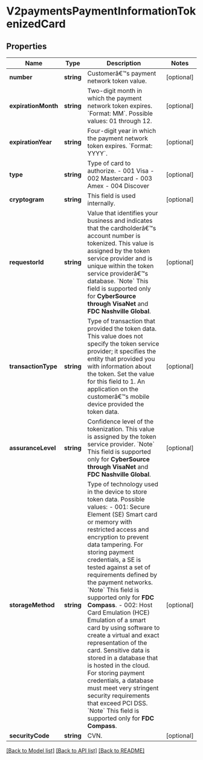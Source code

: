 # V2paymentsPaymentInformationTokenizedCard

## Properties
Name | Type | Description | Notes
------------ | ------------- | ------------- | -------------
**number** | **string** | Customerâ€™s payment network token value. | [optional] 
**expirationMonth** | **string** | Two-digit month in which the payment network token expires. &#x60;Format: MM&#x60;. Possible values: 01 through 12. | [optional] 
**expirationYear** | **string** | Four-digit year in which the payment network token expires. &#x60;Format: YYYY&#x60;. | [optional] 
**type** | **string** | Type of card to authorize. - 001 Visa - 002 Mastercard - 003 Amex - 004 Discover | [optional] 
**cryptogram** | **string** | This field is used internally. | [optional] 
**requestorId** | **string** | Value that identifies your business and indicates that the cardholderâ€™s account number is tokenized. This value is assigned by the token service provider and is unique within the token service providerâ€™s database.  &#x60;Note&#x60; This field is supported only for **CyberSource through VisaNet** and **FDC Nashville Global**. | [optional] 
**transactionType** | **string** | Type of transaction that provided the token data. This value does not specify the token service provider; it specifies the entity that provided you with information about the token.  Set the value for this field to 1. An application on the customerâ€™s mobile device provided the token data. | [optional] 
**assuranceLevel** | **string** | Confidence level of the tokenization. This value is assigned by the token service provider.  &#x60;Note&#x60; This field is supported only for **CyberSource through VisaNet** and **FDC Nashville Global**. | [optional] 
**storageMethod** | **string** | Type of technology used in the device to store token data. Possible values:   - 001: Secure Element (SE)  Smart card or memory with restricted access and encryption to prevent data tampering. For storing payment credentials, a SE is tested against a set of requirements defined by the payment networks.  &#x60;Note&#x60; This field is supported only for **FDC Compass**.  - 002: Host Card Emulation (HCE)  Emulation of a smart card by using software to create a virtual and exact representation of the card. Sensitive data is stored in a database that is hosted in the cloud. For storing payment credentials, a database must meet very stringent security requirements that exceed PCI DSS.  &#x60;Note&#x60; This field is supported only for **FDC Compass**. | [optional] 
**securityCode** | **string** | CVN. | [optional] 

[[Back to Model list]](../README.md#documentation-for-models) [[Back to API list]](../README.md#documentation-for-api-endpoints) [[Back to README]](../README.md)


